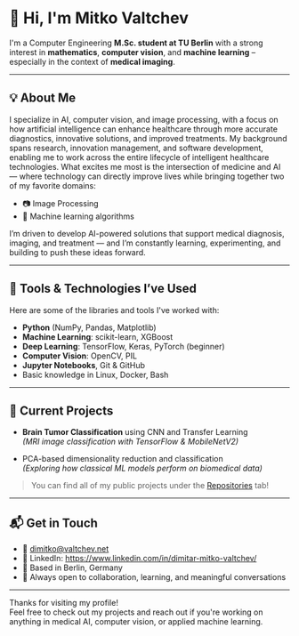 # 👋 Hi, I'm Mitko Valtchev

I'm a Computer Engineering **M.Sc. student at TU Berlin** with a strong interest in **mathematics**, **computer vision**, and **machine learning** – especially in the context of **medical imaging**.

---

## 💡 About Me

I specialize in AI, computer vision, and image processing, with a focus on how artificial intelligence can enhance healthcare through more accurate diagnostics, innovative solutions, and improved treatments. My background spans research, innovation management, and software development, enabling me to work across the entire lifecycle of intelligent healthcare technologies.
What excites me most is the intersection of medicine and AI — where technology can directly improve lives while bringing together two of my favorite domains:

- 📷 Image Processing
- 🤖 Machine learning algorithms 

I’m driven to develop AI-powered solutions that support medical diagnosis, imaging, and treatment — and I’m constantly learning, experimenting, and building to push these ideas forward.

---

## 🧰 Tools & Technologies I’ve Used

Here are some of the libraries and tools I've worked with:

- **Python** (NumPy, Pandas, Matplotlib)
- **Machine Learning**: scikit-learn, XGBoost
- **Deep Learning**: TensorFlow, Keras, PyTorch (beginner)
- **Computer Vision**: OpenCV, PIL
- **Jupyter Notebooks**, Git & GitHub
- Basic knowledge in Linux, Docker, Bash

---

## 🧪 Current Projects

- **Brain Tumor Classification** using CNN and Transfer Learning  
  *(MRI image classification with TensorFlow & MobileNetV2)*

- PCA-based dimensionality reduction and classification  
  *(Exploring how classical ML models perform on biomedical data)*

> You can find all of my public projects under the [Repositories](https://github.com/MitkoValt?tab=repositories) tab!

---

## 📬 Get in Touch

- 📧 dimitko@valtchev.net
- 💼 LinkedIn: https://www.linkedin.com/in/dimitar-mitko-valtchev/
- 📍 Based in Berlin, Germany
- 💬 Always open to collaboration, learning, and meaningful conversations

---

Thanks for visiting my profile!  
Feel free to check out my projects and reach out if you're working on anything in medical AI, computer vision, or applied machine learning.

